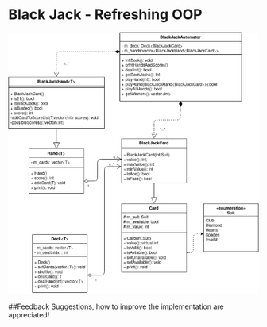 # Black Jack - Refreshing OOP
[![UML diagram of the code](https://github.com/dkarakas/BlackJack/blob/master/BlackJack.png)]()

##Feedback
Suggestions, how to improve the implementation are appreciated!
